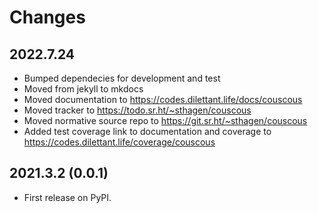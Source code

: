 # Changes

## 2022.7.24

* Bumped dependecies for development and test
* Moved from jekyll to mkdocs
* Moved documentation to https://codes.dilettant.life/docs/couscous
* Moved tracker to https://todo.sr.ht/~sthagen/couscous
* Moved normative source repo to https://git.sr.ht/~sthagen/couscous
* Added test coverage link to documentation and coverage to https://codes.dilettant.life/coverage/couscous

## 2021.3.2 (0.0.1)

* First release on PyPI.
